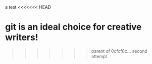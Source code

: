 a test
<<<<<<< HEAD

git is an ideal choice for creative writers!
=======
>>>>>>> parent of 0cfcf8c... second attempt
